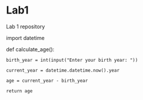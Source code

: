 # Lab1
Lab 1 repository


import datetime


def calculate_age():

    birth_year = int(input("Enter your birth year: "))
    
    current_year = datetime.datetime.now().year
    
    age = current_year - birth_year
    
    return age
